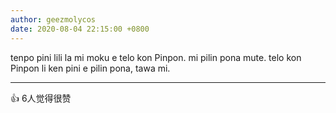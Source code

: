 ```yaml
---
author: geezmolycos
date: 2020-08-04 22:15:00 +0800
---
```

tenpo pini lili la mi moku e telo kon Pinpon. mi pilin pona mute. telo kon Pinpon li ken pini e pilin pona, tawa mi.

---
👍 6人觉得很赞
